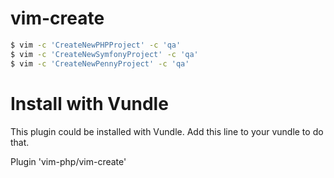 # vim-create

```bash
$ vim -c 'CreateNewPHPProject' -c 'qa'
$ vim -c 'CreateNewSymfonyProject' -c 'qa'
$ vim -c 'CreateNewPennyProject' -c 'qa'
```

# Install with Vundle

This plugin could be installed with Vundle. Add this line to your vundle to do that.

Plugin 'vim-php/vim-create'
